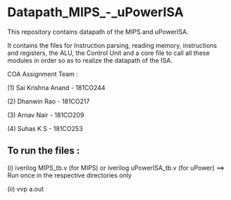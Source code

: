 # Datapath_MIPS_-_uPowerISA
This repository contains datapath of the MIPS and uPowerISA.

It contains the files for Instruction parsing, reading memory, instructions and registers, the ALU, the Control Unit and a core file to call all these modules in order so as to realize the datapath of the ISA.

COA Assignment Team : 

(1) Sai Krishna Anand - 181CO244

(2) Dhanwin Rao       - 181CO217

(3) Arnav Nair        - 181CO209

(4) Suhas K S         - 181CO253


## To run the files : 

(i) iverilog MIPS_tb.v (for MIPS)   or     iverilog uPowerISA_tb.v (for uPower)     ==> Run once in the respective directories only

(ii) vvp a.out

